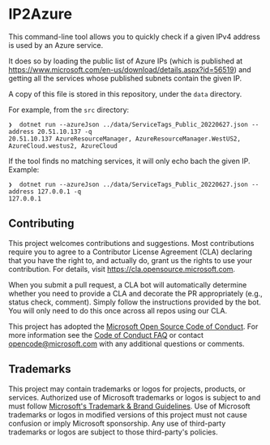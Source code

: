 # IP2Azure

This command-line tool allows you to quickly check if a given IPv4 address is used by an Azure service.

It does so by loading the public list of Azure IPs (which is published at https://www.microsoft.com/en-us/download/details.aspx?id=56519)
and getting all the services whose published subnets contain the given IP.

A copy of this file is stored in this repository, under the `data` directory.

For example, from the `src` directory:

```
❯  dotnet run --azureJson ../data/ServiceTags_Public_20220627.json --address 20.51.10.137 -q
20.51.10.137 AzureResourceManager, AzureResourceManager.WestUS2, AzureCloud.westus2, AzureCloud
```

If the tool finds no matching services, it will only echo bach the given IP. Example:

```
❯  dotnet run --azureJson ../data/ServiceTags_Public_20220627.json --address 127.0.0.1 -q
127.0.0.1
```

## Contributing

This project welcomes contributions and suggestions.  Most contributions require you to agree to a
Contributor License Agreement (CLA) declaring that you have the right to, and actually do, grant us
the rights to use your contribution. For details, visit https://cla.opensource.microsoft.com.

When you submit a pull request, a CLA bot will automatically determine whether you need to provide
a CLA and decorate the PR appropriately (e.g., status check, comment). Simply follow the instructions
provided by the bot. You will only need to do this once across all repos using our CLA.

This project has adopted the [Microsoft Open Source Code of Conduct](https://opensource.microsoft.com/codeofconduct/).
For more information see the [Code of Conduct FAQ](https://opensource.microsoft.com/codeofconduct/faq/) or
contact [opencode@microsoft.com](mailto:opencode@microsoft.com) with any additional questions or comments.

## Trademarks

This project may contain trademarks or logos for projects, products, or services. Authorized use of Microsoft 
trademarks or logos is subject to and must follow 
[Microsoft's Trademark & Brand Guidelines](https://www.microsoft.com/en-us/legal/intellectualproperty/trademarks/usage/general).
Use of Microsoft trademarks or logos in modified versions of this project must not cause confusion or imply Microsoft sponsorship.
Any use of third-party trademarks or logos are subject to those third-party's policies.
